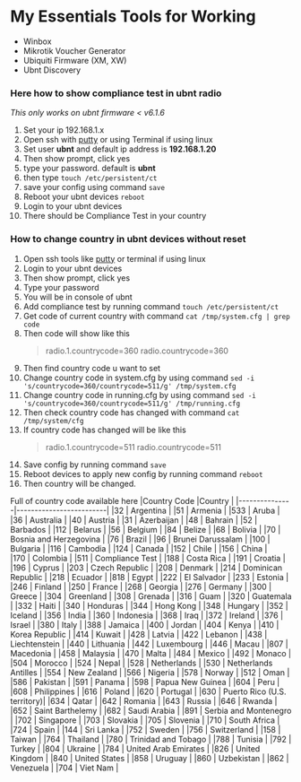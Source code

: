 # My Essentials Tools for Working

- Winbox
- Mikrotik Voucher Generator
- Ubiquiti Firmware (XM, XW)
- Ubnt Discovery

### Here how to show compliance test in ubnt radio

*This only works on ubnt firmware < v6.1.6*

1. Set your ip 192.168.1.x
2. Open ssh with [putty](https://the.earth.li/~sgtatham/putty/latest/w32/putty-0.74-installer.msi) or using Terminal if using linux
3. Set user **ubnt** and default ip address is **192.168.1.20**
4. Then show prompt, click yes
5. type your password. default is **ubnt**
6. then type `touch /etc/persistent/ct`
7. save your config using command `save`
8. Reboot your ubnt devices `reboot`
9. Login to your ubnt devices
10. There should be Compliance Test in your country


###  How to change country in ubnt devices without reset

1. Open ssh tools like  [putty](https://the.earth.li/~sgtatham/putty/latest/w32/putty-0.74-installer.msi)  or terminal if using linux
2. Login to your ubnt devices
3. Then show prompt, click yes
4. Type your password
5. You will be in console of ubnt
6. Add compliance test by running command `touch /etc/persistent/ct`
7. Get code of current country with command `cat /tmp/system.cfg | grep code`
8. Then code will show like this
	>radio.1.countrycode=360
	>radio.countrycode=360
9. Then find country code u want to set
10. Change country code in system.cfg by using command `sed -i 's/countrycode=360/countrycode=511/g' /tmp/system.cfg`
11. Change country code in running.cfg by using command `sed -i 's/countrycode=360/countrycode=511/g' /tmp/running.cfg`
12. Then check country code has changed with command `cat /tmp/system/cfg` 
13. If country code has changed will be like this
	>radio.1.countrycode=511
	>radio.countrycode=511
14. Save config by running command `save`
15. Reboot devices to apply new config by running command `reboot`
16. Then country will be changed.

Full of country code available here
|Country Code	  |Country			            |
|---------------|-------------------------|
|32				      | Argentina		            |
|51				      | Armenia			            |
|533			      | Aruba				            |
|36				      | Australia		            |
|40				      | Austria			            |
|31				      | Azerbaijan	            |
|48				      | Bahrain		            	|
|52				      | Barbados	            	|
|112			      | Belarus		            	|
|56				      | Belgium		            	|
|84				      | Belize		            	|
|68				      | Bolivia		            	|
|70				      | Bosnia and Herzegovina  |
|76				      | Brazil			            |
|96				      | Brunei Darussalam	      |
|100			      | Bulgaria		           	|
|116			      | Cambodia			          |
|124			      | Canada			            |
|152			      | Chile				            |
|156			      | China				            |		
|170			      | Colombia		           	|
|511			      | Compliance Test       	|
|188			      | Costa Rica	          	|
|191			      | Croatia			            |
|196			      | Cyprus		            	|
|203			      | Czech Republic	        |
|208			      | Denmark		            	|
|214			      | Dominican Republic      |
|218			      | Ecuador			            |
|818			      | Egypt			            	|
|222			      | El Salvador		          |
|233			      | Estonia		            	|
|246			      | Finland			            |
|250			      | France		            	|
|268			      | Georgia		            	|
|276			      | Germany		            	|
|300			      | Greece		            	|
|304			      | Greenland		            |
|308			      | Grenada		            	|
|316			      | Guam			            	|
|320			      | Guatemala			          |
|332			      | Haiti			            	|
|340			      | Honduras			          |
|344			      | Hong Kong			          |
|348			      | Hungary		            	|
|352			      | Iceland		            	|
|356			      | India			            	|
|360			      | Indonesia			          |
|368			      | Iraq			            	|
|372			      | Ireland		            	|
|376			      | Israel		            	|
|380			      | Italy			            	|
|388			      | Jamaica		            	|
|400			      | Jordan		            	|
|404			      | Kenya			            	|
|410			      | Korea Republic        	|
|414			      | Kuwait			            |
|428			      | Latvia		            	|
|422			      | Lebanon		            	|
|438			      | Liechtenstein	          |
|440			      | Lithuania			          |
|442			      | Luxembourg		          |
|446			      | Macau			            	|
|807			      | Macedonia			          |
|458			      | Malaysia			          |
|470			      | Malta			            	|
|484			      | Mexico		            	|
|492			      | Monaco		            	|
|504			      | Morocco		            	|
|524			    | Nepal				              |
|528			    | Netherlands	            	|
|530			    | Netherlands Antilles      |
|554			    | New Zealand	            	|
|566			    | Nigeria			              |
|578			    | Norway			              |
|512			    | Oman				              |	
|586		    	| Pakistan		            	|
|591			    | Panama			              |	
|598			    | Papua New Guinea	        |
|604			    | Peru				              |
|608			    | Philippines	            	|
|616			    | Poland			              |
|620			    | Portugal		            	|
|630			    | Puerto Rico (U.S. territory)|
|634			    | Qatar				              |
|642			    | Romania			              |
|643			    | Russia			              |
|646			    | Rwanda			              |
|652			    | Saint Barthelemy	        |
|682			    | Saudi Arabia		          |
|891			    | Serbia and Montenegro     |
|702			    | Singapore		            	|
|703			    | Slovakia		            	|
|705			    | Slovenia		            	|
|710			    | South Africa		          |
|724			    | Spain				              |
|144			    | Sri Lanka		            	|
|752			    | Sweden			              |
|756			    | Switzerland           		|
|158			    | Taiwan			              |
|764			    | Thailand		            	|
|780			    | Trinidad and Tobago       |
|788			    | Tunisia			              |
|792			    | Turkey			              |
|804			    | Ukraine		            	  |
|784			    | United Arab Emirates      |
|826			    | United Kingdom	          |
|840			    | United States		          |
|858			    | Uruguay			              |
|860		    	| Uzbekistan		            |
|862			    | Venezuela			            |
|704		    	| Viet Nam			            |
